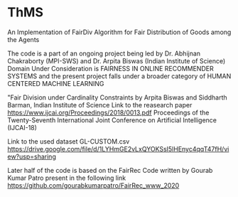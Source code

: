 # ThMS

An Implementation of FairDiv Algorithm for Fair Distribution of Goods among the Agents

The code is a part of an ongoing project being led by Dr. Abhijnan Chakraborty (MPI-SWS) and Dr. Arpita Biswas (Indian Institute of Science)
Domain Under Consideration is FAIRNESS IN ONLINE RECOMMENDER SYSTEMS and the present project falls under a broader category
of HUMAN CENTERED MACHINE LEARNING

"Fair Division under Cardinality Constraints by Arpita Biswas and Siddharth Barman, Indian Institute of Science
Link to the reasearch paper
https://www.ijcai.org/Proceedings/2018/0013.pdf
Proceedings of the Twenty-Seventh International Joint Conference on Artificial Intelligence (IJCAI-18)

Link to the used dataset GL-CUSTOM.csv
https://drive.google.com/file/d/1LYHmGE2vLxQYOKSsI5lHEnyc4qqT47fH/view?usp=sharing


Later half of the code is based on the FairRec Code written by Gourab Kumar Patro present in the following link
https://github.com/gourabkumarpatro/FairRec_www_2020
